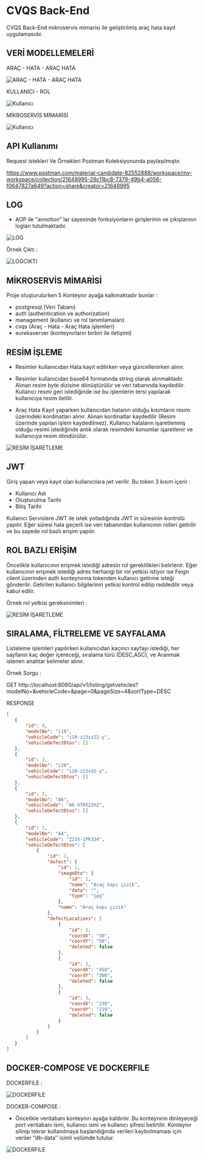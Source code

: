 
# CVQS Back-End

CVQS Back-End mikroservis mimarisi ile geliştirilmiş araç hata kayıt uygulamasıdır.





## VERİ MODELLEMELERİ

ARAÇ - HATA - ARAÇ HATA


![ARAÇ - HATA - ARAÇ HATA](https://i.imgur.com/htWEPzb.png)

KULLANICI - ROL


![Kullanıcı](https://i.imgur.com/qb60P6a.png)

MİKROSERVİS MİMARİSİ


![Kullanıcı](https://i.imgur.com/xS7xikA.png)
## API Kullanımı

Request istekleri Ve Örnekleri Postman Koleksiyonunda paylaşılmıştır.

https://www.postman.com/material-candidate-82552888/workspace/my-workspace/collection/21648995-29c11bc8-7379-49b4-a056-f0647827a649?action=share&creator=21648995
## LOG

- AOP ile "annotion" lar sayesinde fonksiyonların girişlerinin ve çıkışlarının logları tutulmaktadır. 

 ![LOG](https://i.imgur.com/P4uA3GV.png)

 
 Örnek Çıktı :

 ![LOGCIKTI](https://i.imgur.com/vmBGiBO.png)




  
## MİKROSERVİS MİMARİSİ

Proje oluşturulurken 5 Konteynır ayağa kalkmaktadır bunlar :

- postgresql (Veri Tabanı) 
- auth (authentication ve authorization)
- management (kullanıcı ve rol tanımlamaları)
- cvqs (Araç - Hata - Araç Hata işlemleri)
- eurekaserver (konteynırların birbiri ile iletişimi)
  
## RESİM İŞLEME

- Resimler kullanıcıdan Hata kayıt edilirken veya güncellenirken alınır.

- Resimler kullanıcıdan base64 formatında string olarak alınmaktadır. Alınan resim byte dizisine dönüştürülür ve veri tabanında kaydedilir. Kullanıcı resmi geri istediğinde ise bu işlemlerin tersi yapılarak kullanıcıya resim iletilir.

- Araç Hata Kayıt yaparken kullanıcıdan hatanın olduğu kısımların resim üzerindeki kordinatları alınır. Alınan kordinatlar kaydedilir (Resim üzerinde yapılan işlem kaydedilmez). Kullanıcı hataların işaretlenmiş olduğu resimi istediğinde anlık olarak resimdeki konumlar işaretlenir ve kullanıcıya resim döndürülür. 

![RESİM İŞARETLEME](https://i.imgur.com/eIepi2B.png)
  
## JWT

Giriş yapan veya kayıt olan kullanıcılara jwt verilir. Bu token 3 kısım içerir :

- Kullanıcı Adı
- Oluşturulma Tarihi
- Bitiş Tarihi

Kullanıcı Servislere JWT ile istek yolladığında JWT in süresinin kontrolü yapılır. Eğer süresi hala geçerli ise veri tabanından kullanıcının rolleri getirilir ve bu sayede rol bazlı erişim yapılır. 
  ## ROL BAZLI ERİŞİM

 Öncelikle kullanıcının erişmek istediği adresin rol gereklilikleri belirlenir.
Eğer kullanıcının erişmek istediği adres herhangi bir rol yetkisi istiyor ise Feign client üzerinden auth konteynırına tokenden kullanıcı getirme isteği gönderilir. Getirilen kullanıcı bilgilerinin yetkisi kontrol edilip reddedilir veya kabul edilir.

Örnek rol yetkisi gereksinimleri :

![RESİM İŞARETLEME](https://i.imgur.com/Rcf34W1.png)

## SIRALAMA, FİLTRELEME VE SAYFALAMA

Listeleme işlemleri yapılırken kullanıcıdan kaçıncı sayfayı istediği, her sayfanın kaç değer içereceği, sıralama türü (DESC,ASC), ve Aranmak istenen anahtar kelimeler alınır.

Örnek Sorgu :

GET http://localhost:8080/api/v1/listing/getvehicles?modelNo=&vehicleCode=&page=0&pageSize=4&sortType=DESC

RESPONSE
 ```json
[
    {
        "id": 4,
        "modelNo": "i10",
        "vehicleCode": "i10-z23sz22-y",
        "vehicleDefectDtos": []
    },
    {
        "id": 3,
        "modelNo": "i20",
        "vehicleCode": "i20-z23sd2-y",
        "vehicleDefectDtos": []
    },
    {
        "id": 2,
        "modelNo": "A6",
        "vehicleCode": "A6-XTR523XZ",
        "vehicleDefectDtos": []
    },
    {
        "id": 1,
        "modelNo": "A4",
        "vehicleCode": "Z23S-1PK334",
        "vehicleDefectDtos": [
            {
                "id": 1,
                "defect": {
                    "id": 1,
                    "imageDto": {
                        "id": 1,
                        "name": "Araç kapı çizik",
                        "data": "",
                        "type": "jpg"
                    },
                    "name": "Araç kapı çizik"
                },
                "defectLocations": [
                    {
                        "id": 1,
                        "coordX": "50",
                        "coordY": "50",
                        "deleted": false
                    },
                    {
                        "id": 2,
                        "coordX": "450",
                        "coordY": "300",
                        "deleted": false
                    },
                    {
                        "id": 3,
                        "coordX": "230",
                        "coordY": "210",
                        "deleted": false
                    }
                ]
            }
        ]
    }
]
```
  
## DOCKER-COMPOSE VE DOCKERFILE

DOCKERFILE :

![DOCKERFILE](https://i.imgur.com/iZ3dXvz.png)

DOCKER-COMPOSE :

- Öncelikle veritabanı konteynırı ayağa kaldırılır. Bu konteynırın dinleyeceği port veritabanı ismi, kullanıcı ismi ve kullanıcı şifresi belirtilir. Konteynır silinip tekrar kullanılmaya başlandığında verileri kaybolmaması için veriler ‘‘db-data’’ isimli volümde tutulur.

![DOCKERFILE](https://i.imgur.com/7wi7TP2.png)
    

